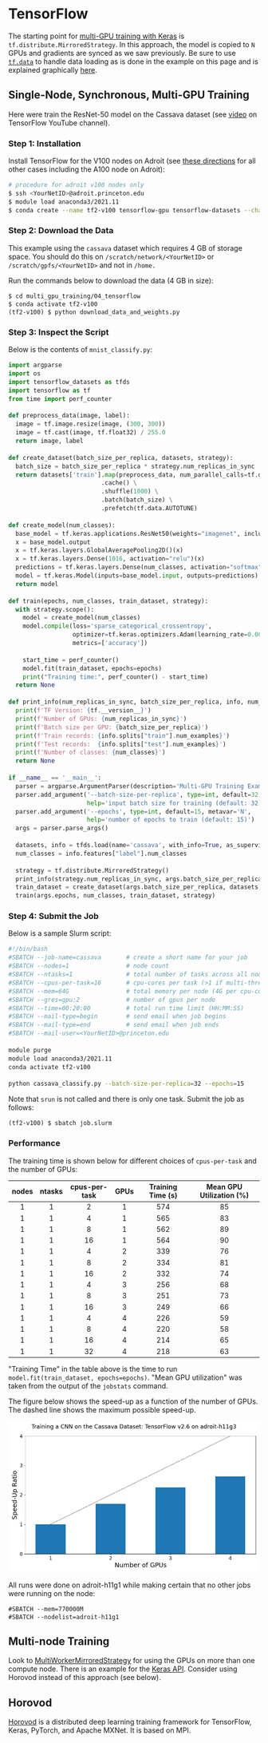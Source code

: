 # TensorFlow

The starting point for [multi-GPU training with Keras](https://www.tensorflow.org/tutorials/distribute/keras) is `tf.distribute.MirroredStrategy`. In this approach, the model is copied to `N` GPUs and gradients are synced as we saw previously. Be sure to use [`tf.data`](https://www.tensorflow.org/api_docs/python/tf/data) to handle data loading as is done in the example on this page and is explained graphically [here](https://colab.research.google.com/github/tensorflow/docs/blob/master/site/en/guide/data_performance.ipynb#scrollTo=i3NtGI3r-jLp).

## Single-Node, Synchronous, Multi-GPU Training

Here were train the ResNet-50 model on the Cassava dataset (see [video](https://www.youtube.com/watch?v=xzSCvXDcX68) on TensorFlow YouTube channel).

### Step 1: Installation

Install TensorFlow for the V100 nodes on Adroit (see [these directions](https://researchcomputing.princeton.edu/support/knowledge-base/tensorflow#install) for all other cases including the A100 node on Adroit):

```bash
# procedure for adroit v100 nodes only
$ ssh <YourNetID>@adroit.princeton.edu
$ module load anaconda3/2021.11
$ conda create --name tf2-v100 tensorflow-gpu tensorflow-datasets --channel conda-forge -y
```

### Step 2: Download the Data

This example using the `cassava` dataset which requires 4 GB of storage space. You should do this on `/scratch/network/<YourNetID>` or `/scratch/gpfs/<YourNetID>` and not in `/home.`

Run the commands below to download the data (4 GB in size):

```
$ cd multi_gpu_training/04_tensorflow
$ conda activate tf2-v100
(tf2-v100) $ python download_data_and_weights.py
```

### Step 3: Inspect the Script

Below is the contents of `mnist_classify.py`:

```python
import argparse
import os
import tensorflow_datasets as tfds
import tensorflow as tf
from time import perf_counter

def preprocess_data(image, label):
  image = tf.image.resize(image, (300, 300))
  image = tf.cast(image, tf.float32) / 255.0
  return image, label

def create_dataset(batch_size_per_replica, datasets, strategy):
  batch_size = batch_size_per_replica * strategy.num_replicas_in_sync
  return datasets['train'].map(preprocess_data, num_parallel_calls=tf.data.AUTOTUNE) \
                          .cache() \
                          .shuffle(1000) \
                          .batch(batch_size) \
                          .prefetch(tf.data.AUTOTUNE)

def create_model(num_classes):
  base_model = tf.keras.applications.ResNet50(weights="imagenet", include_top=False)
  x = base_model.output
  x = tf.keras.layers.GlobalAveragePooling2D()(x)
  x = tf.keras.layers.Dense(1016, activation="relu")(x)
  predictions = tf.keras.layers.Dense(num_classes, activation="softmax")(x)
  model = tf.keras.Model(inputs=base_model.input, outputs=predictions)
  return model

def train(epochs, num_classes, train_dataset, strategy):
  with strategy.scope():
    model = create_model(num_classes)
    model.compile(loss='sparse_categorical_crossentropy',
                  optimizer=tf.keras.optimizers.Adam(learning_rate=0.0001),
                  metrics=['accuracy'])

    start_time = perf_counter()
    model.fit(train_dataset, epochs=epochs)
    print("Training time:", perf_counter() - start_time)
  return None

def print_info(num_replicas_in_sync, batch_size_per_replica, info, num_classes):
  print(f'TF Version: {tf.__version__}')
  print(f'Number of GPUs: {num_replicas_in_sync}')
  print(f'Batch size per GPU: {batch_size_per_replica}')
  print(f'Train records: {info.splits["train"].num_examples}')
  print(f'Test records:  {info.splits["test"].num_examples}')
  print(f'Number of classes: {num_classes}')
  return None

if __name__ == '__main__':
  parser = argparse.ArgumentParser(description='Multi-GPU Training Example')
  parser.add_argument('--batch-size-per-replica', type=int, default=32, metavar='N',
                      help='input batch size for training (default: 32)')
  parser.add_argument('--epochs', type=int, default=15, metavar='N',
                      help='number of epochs to train (default: 15)')
  args = parser.parse_args()
  
  datasets, info = tfds.load(name='cassava', with_info=True, as_supervised=True, data_dir=".")
  num_classes = info.features["label"].num_classes

  strategy = tf.distribute.MirroredStrategy()
  print_info(strategy.num_replicas_in_sync, args.batch_size_per_replica, info, num_classes)
  train_dataset = create_dataset(args.batch_size_per_replica, datasets, strategy)
  train(args.epochs, num_classes, train_dataset, strategy)
```

### Step 4: Submit the Job

Below is a sample Slurm script:

```bash
#!/bin/bash
#SBATCH --job-name=cassava       # create a short name for your job
#SBATCH --nodes=1                # node count
#SBATCH --ntasks=1               # total number of tasks across all nodes
#SBATCH --cpus-per-task=16       # cpu-cores per task (>1 if multi-threaded tasks)
#SBATCH --mem=64G                # total memory per node (4G per cpu-core is default)
#SBATCH --gres=gpu:2             # number of gpus per node
#SBATCH --time=00:20:00          # total run time limit (HH:MM:SS)
#SBATCH --mail-type=begin        # send email when job begins
#SBATCH --mail-type=end          # send email when job ends
#SBATCH --mail-user=<YourNetID>@princeton.edu

module purge
module load anaconda3/2021.11
conda activate tf2-v100

python cassava_classify.py --batch-size-per-replica=32 --epochs=15
```

Note that `srun` is not called and there is only one task. Submit the job as follows:

```
(tf2-v100) $ sbatch job.slurm
```

### Performance

The training time is shown below for different choices of `cpus-per-task` and the number of GPUs:

| nodes         | ntasks        | cpus-per-task | GPUs    | Training Time (s) |  Mean GPU Utilization (%) |
|:-------------:|:-------------:|:------------:|:--------:|:-----------------:|:-------------------------:|
| 1             |     1         | 2            |  1       | 574               | 85 |
| 1             |     1         | 4            |  1       | 565               | 83 |
| 1             |     1         | 8            |  1       | 562               | 89 |
| 1             |     1         | 16           |  1       | 564               | 90 |
| 1             |     1         | 4            |  2       | 339               | 76 |
| 1             |     1         | 8            |  2       | 334               | 81 |
| 1             |     1         | 16           |  2       | 332               | 74 |
| 1             |     1         | 4            |  3       | 256               | 68 |
| 1             |     1         | 8            |  3       | 251               | 73 |
| 1             |     1         | 16           |  3       | 249               | 66 |
| 1             |     1         | 4            |  4       | 226               | 59 |
| 1             |     1         | 8            |  4       | 220               | 58 |
| 1             |     1         | 16           |  4       | 214               | 65 |
| 1             |     1         | 32           |  4       | 218               | 63 |

"Training Time" in the table above is the time to run `model.fit(train_dataset, epochs=epochs)`. "Mean GPU utilization" was taken from the output of the `jobstats` command.

The figure below shows the speed-up as a function of the number of GPUs. The dashed line shows the maximum possible speed-up.

<img src="speedup_vs_gpus.png" alt="speed-up" width="700"/>

All runs were done on adroit-h11g1 while making certain that no other jobs were running on the node:

```
#SBATCH --mem=770000M
#SBATCH --nodelist=adroit-h11g1
```

## Multi-node Training

Look to [MultiWorkerMirroredStrategy](https://www.tensorflow.org/guide/distributed_training#multiworkermirroredstrategy) for using the GPUs on more than one compute node. There is an example for the [Keras API](https://www.tensorflow.org/tutorials/distribute/multi_worker_with_keras). Consider using Horovod instead of this approach (see below).

## Horovod

[Horovod](https://horovod.ai/) is a distributed deep learning training framework for TensorFlow, Keras, PyTorch, and Apache MXNet. It is based on MPI.
